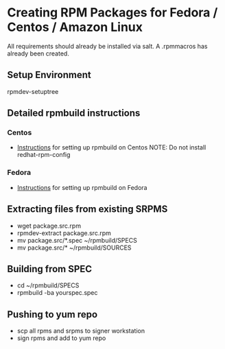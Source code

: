 # Creating RPM Packages for Fedora / Centos / Amazon Linux

All requirements should already be installed via salt. A .rpmmacros has already been created.

## Setup Environment

rpmdev-setuptree

## Detailed rpmbuild instructions

### Centos
* [Instructions](http://wiki.centos.org/HowTos/SetupRpmBuildEnvironment) for setting up rpmbuild on Centos NOTE: Do not install redhat-rpm-config

### Fedora
* [Instructions](https://fedoraproject.org/wiki/How_to_create_an_RPM_package) for setting up rpmbuild on Fedora

## Extracting files from existing SRPMS
* wget package.src.rpm
* rpmdev-extract package.src.rpm
* mv package.src/*.spec ~/rpmbuild/SPECS
* mv package.src/* ~/rpmbuild/SOURCES

## Building from SPEC
* cd ~/rpmbuild/SPECS
* rpmbuild -ba yourspec.spec

## Pushing to yum repo
* scp all rpms and srpms to signer workstation
* sign rpms and add to yum repo
